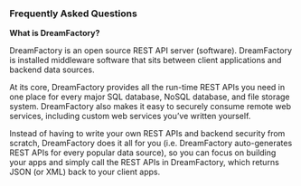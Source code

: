 ### Frequently Asked Questions

**What is DreamFactory?**

DreamFactory is an open source REST API server (software). DreamFactory is installed middleware software that sits between client applications and backend data sources. 

At its core, DreamFactory provides all the run-time REST APIs you need in one place for every major SQL database, NoSQL database, and file storage system. DreamFactory also makes it easy to securely consume remote web services, including custom web services you’ve written yourself. 

Instead of having to write your own REST APIs and backend security from scratch, DreamFactory does it all for you (i.e. DreamFactory auto-generates REST APIs for every popular data source), so you can focus on building your apps and simply call the REST APIs in DreamFactory, which returns JSON (or XML) back to your client apps. 
